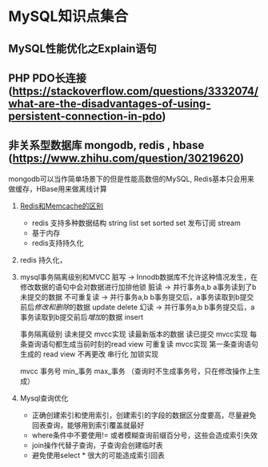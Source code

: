 # MySQL知识点集合

## MySQL性能优化之Explain语句

## PHP PDO长连接(https://stackoverflow.com/questions/3332074/what-are-the-disadvantages-of-using-persistent-connection-in-pdo)

## 非关系型数据库 mongodb, redis , hbase (https://www.zhihu.com/question/30219620)
mongodb可以当作简单场景下的但是性能高数倍的MySQL, Redis基本只会用来做缓存，HBase用来做离线计算
    
1. [Redis和Memcache的区别](https://www.cnblogs.com/aspirant/p/8883871.html)
    * redis 支持多种数据结构 string list set  sorted set 发布订阅 stream
    * 基于内存
    * redis支持持久化

2. redis 持久化，


3. mysql事务隔离级别和MVCC
    脏写      -> Innodb数据库不允许这种情况发生，在修改数据的语句中会对数据进行加排他锁
    脏读      -> 并行事务a,b a事务读到了b未提交的数据
    不可重复读 -> 并行事务a,b b事务提交后，a事务读取到b提交前后*修改和删除*的数据 update delete
    幻读      -> 并行事务a,b b事务提交后，a事务读取到b提交前后*增加*的数据 insert 

    事务隔离级别
    读未提交 mvcc实现 读最新版本的数据
    读已提交 mvcc实现 每条查询语句都生成当前时刻的read view 
    可重复读 mvcc实现 第一条查询语句生成的 read view 不再更改
    串行化  加锁实现

    mvcc 事务号 min_事务 max_事务 （查询时不生成事务号，只在修改操作上生成）
4. Mysql查询优化
    * 正确创建索引和使用索引，创建索引的字段的数据区分度要高，尽量避免回表查询，能够用到索引覆盖就最好
    * where条件中不要使用!= 或者模糊查询前缀百分号，这些会造成索引失效
    * join操作代替子查询，子查询会创建临时表
    * 避免使用select *  很大的可能造成索引回表
